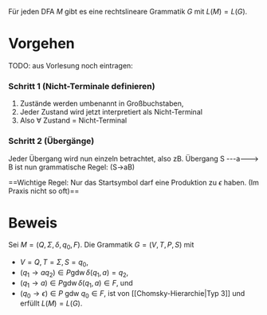 
Für jeden DFA $M$ gibt es eine rechtslineare Grammatik $G$ mit $L(M)=L(G)$.


# Vorgehen
TODO: aus Vorlesung noch eintragen:


### Schritt 1 (Nicht-Terminale definieren)
1. Zustände werden umbenannt in Großbuchstaben, 
2. Jeder Zustand wird jetzt interpretiert als Nicht-Terminal
3. Also $\forall$ Zustand = Nicht-Terminal


### Schritt 2 (Übergänge)
Jeder Übergang wird nun einzeln betrachtet, also zB. Übergang S ---a---> B
ist nun grammatische Regel: (S->aB)

==Wichtige Regel: Nur das Startsymbol darf eine Produktion zu $\epsilon$ haben.
(Im Praxis nicht so oft)==



# Beweis
Sei $M=\left(Q, \Sigma, \delta, q_0, F\right)$. Die Grammatik $G=(V, T, P, S)$ mit
- $V=Q, T=\Sigma, S=q_0$,
- $\left(q_1 \rightarrow a q_2\right) \in P \operatorname{gdw} \delta\left(q_1, a\right)=q_2$,
- $\left(q_1 \rightarrow a\right) \in P \operatorname{gdw} \delta\left(q_1, a\right) \in F$, und
- $\left(q_0 \rightarrow \epsilon\right) \in P$ gdw $q_0 \in F$,
ist von [[Chomsky-Hierarchie|Typ 3]] und erfüllt $L(M)=L(G)$.

